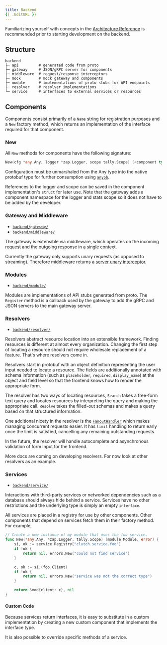 ```yaml
---
title: Backend
{{ .EditURL }}
---
```


Familiarizing yourself with concepts in the [Architecture Reference](/docs/about/architecture) is recommended prior to starting development on the backend.

## Structure

```
backend
├─ api         # generated code from proto
├─ gateway     # JSON/gRPC server for components
├─ middleware  # request/response interceptors
├─ mock        # mock gateway and components
├─ module      # implementations of proto stubs for API endpoints
├─ resolver    # resolver implementations
└─ service     # interfaces to external services or resources
```

## Components

Components consist primarily of a `Name` string for registration purposes and a `New` factory method, which returns an implementation of the interface required for that component.

### New

All `New` methods for components have the following signature:

```go
New(cfg *any.Any, logger *zap.Logger, scope tally.Scope) (<component type>, error)
```

Configuration must be unmarshaled from the Any type into the native protobuf type for further consumption using [`anypb`](https://pkg.go.dev/google.golang.org/protobuf/types/known/anypb#hdr-Unmarshaling_an_Any).

References to the logger and scope can be saved in the component implementation's `struct` for later use. Note that the gateway adds a component namespace for the logger and stats scope so it does not have to be added by the developer.

### Gateway and Middleware

- [`backend/gateway/`](https://github.com/lyft/clutch/tree/main/backend/gateway)
- [`backend/middleware/`](https://github.com/lyft/clutch/tree/main/backend/middleware)

The gateway is extensible via middleware, which operates on the incoming request and the outgoing response in a single context.

Currently the gateway only supports unary requests (as opposed to streaming). Therefore middleware returns a [server unary interceptor](https://github.com/grpc/grpc-go/tree/master/examples/features/interceptor#unary-interceptor-1).

### Modules

- [`backend/module/`](https://github.com/lyft/clutch/tree/main/backend/module)

Modules are implementations of API stubs generated from proto. The `Register` method is a callback used by the gateway to add the gRPC and JSON servers to the main gateway server.

### Resolvers

- [`backend/resolver/`](https://github.com/lyft/clutch/tree/main/backend/resolver)

Resolvers abstract resource location into an extensible framework. Finding resources is different at almost every organization. Changing the first step of locating a resource should not require wholesale replacement of a feature. That's where resolvers come in.

Resolvers start in protobuf with an object definition representing the user input needed to locate a resource. The fields are additionally annotated with schema information (such as `placeholder`, `required`, `display_name`) at the object and field level so that the frontend knows how to render the appropriate form.

The resolver has two ways of locating resources, `Search` takes a free-form text query and locates resources by interpreting the query and making the appropriate call. `Resolve` takes the filled-out schemas and makes a query based on that structured information.

One additional nicety in the resolver is the [`FanoutHandler`](https://github.com/lyft/clutch/blob/main/backend/resolver/fanouthandler.go) which makes managing concurrent requests easier. It has `limit` handling to return early once the limit is satisfied, cancelling any remaining outstanding requests.

In the future, the resolver will handle autocomplete and asynchronous validation of form input for the frontend.

More docs are coming on developing resolvers. For now look at other resolvers as an example.

### Services

- [`backend/service/`](https://github.com/lyft/clutch/tree/main/backend/service)

Interactions with third-party services or networked dependencies such as a database should always hide behind a service. Services have no other restrictions and the underlying type is simply an empty `interface`.

All services are placed in a registry for use by other components. Other components that depend on services fetch them in their factory method. For example,

```go
// Create a new instance of my module that uses the foo service.
func New(*any.Any, *zap.Logger, tally.Scope) (module.Module, error) {
	si, ok := service.Registry["clutch.service.foo"]
	if !ok {
		return nil, errors.New("could not find service")
	}

	c, ok := si.(foo.Client)
	if !ok {
		return nil, errors.New("service was not the correct type")
    }

    return &mod{client: c}, nil
}
```

#### Custom Code

Because services return interfaces, it is easy to substitute in a custom implementation by creating a new custom component that implements the interface type.

It is also possible to override specific methods of a service.
